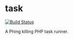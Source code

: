 task
====

[![Build Status](https://travis-ci.org/mbfisher/task.png?branch=master)](https://travis-ci.org/mbfisher/task)

A Phing killing PHP task runner.
